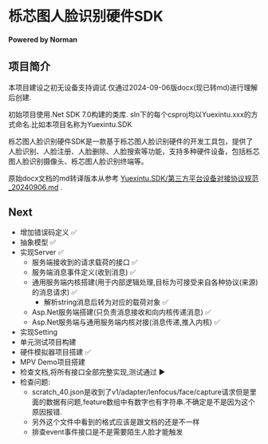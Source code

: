 # 栎芯图人脸识别硬件SDK
#### Powered by Norman

## 项目简介
本项目建设之初无设备支持调试.仅通过2024-09-06版docx(现已转md)进行理解后创建.

初始项目使用.Net SDK 7.0构建的类库.
sln下的每个csproj均以Yuexintu.xxx的方式命名.比如本项目名称为Yuexintu.SDK

栎芯图人脸识别硬件SDK是一款基于栎芯图人脸识别硬件的开发工具包，提供了人脸识别、人脸注册、人脸删除、人脸搜索等功能，支持多种硬件设备，包括栎芯图人脸识别摄像头、栎芯图人脸识别终端等。

原始docx文档的md转译版本从参考 [Yuexintu.SDK/第三方平台设备对接协议规范_20240906.md](./第三方平台设备对接协议规范_20240906.md) .

## Next
* 增加错误码定义 ✅
* 抽象模型 ✅
* 实现Server ✅
  * 服务端接收到的请求载荷的接口 ✅
  * 服务端消息事件定义(收到消息) ✅
  * 通用服务端内核搭建(用于内部逻辑处理,目标为可接受来自各种协议(来源)的消息请求) ✅
    * 解析string消息后转为对应的载荷对象 ✅
  * Asp.Net服务端搭建(只负责消息接收和向内核传递消息) ✅
  * Asp.Net服务端与通用服务端内核对接(消息传递,推入内核) ✅
* 实现Setting
* 单元测试项目构建
* 硬件模拟器项目搭建 ✅
* MPV Demo项目搭建
* 检查文档,将所有接口全部完整实现,测试通过 ▶️
* 检查问题:
  * scratch_40.json是收到了v1/adapter/lenfocus/face/capture请求但是里面的数据有问题,feature数组中有数字也有字符串.不确定是不是因为这个原因报错.
  * 另外这个文件中看到的格式应该是跟文档的还是不一样
  * 排查event事件接口是不是需要陌生人脸才能触发